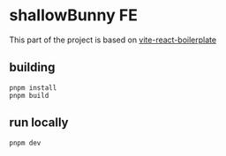 # shallowBunny FE

This part of the project is based on [vite-react-boilerplate](https://github.com/RicardoValdovinos/vite-react-boilerplate)

## building

```
pnpm install
pnpm build
```

## run locally

```
pnpm dev
```

